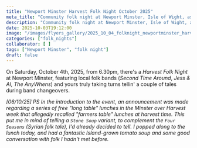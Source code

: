 ```yaml
---
title: "Newport Minster Harvest Folk Night October 2025"
meta_title: "Community folk night at Newport Minster, Isle of Wight, as part of harvest Festival celebrations."
description: "Community folk night at Newport Minster, Isle of Wight, as part of harvest Festival celebrations."
date: 2025-10-03T19:12:00
image: "/images/flyers_gallery/2025_10_04_folknight_newportminster_harvest.png"
categories: ["folk_nights"]
collaborator: [ ]
tags: ["Newport Minster", "folk night"]
draft: false
---
```

On Saturday, October 4th, 2025, from 6.30pm, there's a *Harvest Folk Night* at Newport Minster, featuring local folk bands (*Second Time Around*, *Jess & Al*, *The AnyWhens*) and yours truly taking turns tellin' a couple of tales during band changeovers.

*[06/10/25] PS In the introduction to the event, an announcement was made regarding a series of free "long table" lunches in the Minster over Harvest week that allegedly recalled "farmers table" lunches at harvest time. This put me in mind of telling a `Stone Soup` variant, to complement the `Four Seasons` (Syrian folk tale), I'd already decided to tell. I popped along to the lunch today, and had a fantastic Island-grown tomato soup and some good conversation with folk I hadn't met before.*

